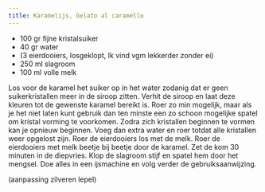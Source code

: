 ```yaml
---
title: Karamelijs, Gelato al caramello
---
```

* 100 gr fijne kristalsuiker
* 40 gr water
* (3 eierdooiers, losgeklopt, Ik vind vgm lekkerder zonder ei)
* 250 ml slagroom
* 100 ml volle melk

Los voor de karamel het suiker op in het water zodanig dat er geen
suikerkristallen meer in de siroop zitten. Verhit de siroop en laat deze
kleuren tot de gewenste karamel bereikt is. Roer zo min mogelijk, maar als je
het niet laten kunt gebruik dan ten minste een zo schoon mogelijke spatel om
kristal vorming te voorkomen. Zodra zich kristallen beginnen te vormen kan je
opnieuw beginnen. Voeg dan extra water en roer totdat alle kristallen weer
opgelost zijn. Roer de eierdooiers los met de melk. Roer de eierdooiers met
melk beetje bij beetje door de karamel. Zet de kom 30 minuten in de diepvries.
Klop de slagroom stijf en spatel hem door het mengsel. Doe alles in een
ijsmachine en volg verder de gebruiksaanwijzing.

(aanpassing zilveren lepel)
